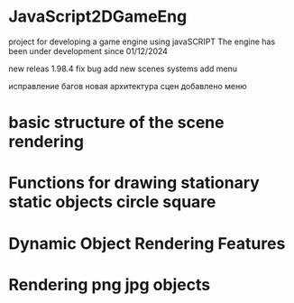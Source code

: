 # JavaScript2DGameEng
project for developing a game engine using javaSCRIPT The engine has been under development since 01/12/2024

new releas 1.98.4
fix bug
add new scenes systems
add menu

исправление багов
новая архитектура сцен
добавлено меню

# basic structure of the scene rendering

# Functions for drawing stationary static objects circle square

# Dynamic Object Rendering Features

# Rendering png jpg objects

